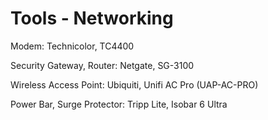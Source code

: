 # Tools - Networking

Modem: Technicolor, TC4400

Security Gateway, Router: Netgate, SG-3100

Wireless Access Point: Ubiquiti, Unifi AC Pro (UAP-AC-PRO)

Power Bar, Surge Protector: Tripp Lite, Isobar 6 Ultra
